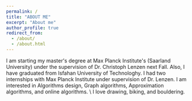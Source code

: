 ```yaml
---
permalink: /
title: "ABOUT ME"
excerpt: "About me"
author_profile: true
redirect_from: 
  - /about/
  - /about.html
---
```

I am starting my master's degree at Max Planck Institute's (Saarland University) under the supervision of Dr. Christoph Lenzen next Fall. Also, I have graduated from Isfahan University of Technologhy. I had two internships with Max Planck Institute under supervision of Dr. Lenzen. I am interested in Algorithms design, Graph algorithms, Approximation algorithms, and online algorithms. \\
I love drawing, biking, and bouldering.

